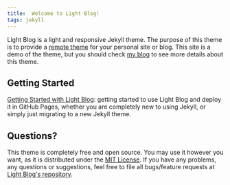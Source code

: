 ```yaml
---
title:  Welcome to Light Blog!
tags: jekyll
---
```


Light Blog is a light and responsive Jekyll theme. The purpose of this theme is to provide a [remote theme](https://github.blog/2017-11-29-use-any-theme-with-github-pages/) for your personal site or blog. This site is a demo of the theme, but you should check [my blog](https://lynn9388.github.io/) to see more details about this theme.

## Getting Started

[Getting Started with Light Blog](https://lynn9388.github.io/2019/04/18/getting-started-with-light-blog/): getting started to use Light Blog and deploy it in GitHub Pages, whether you are completely new to using Jekyll, or simply just migrating to a new Jekyll theme.

## Questions?

This theme is completely free and open source. You may use it however you want, as it is distributed under the [MIT License](https://choosealicense.com/licenses/mit/). If you have any problems, any questions or suggestions, feel free to file all bugs/feature requests at [Light Blog's repository](https://github.com/lynn9388/light-blog).

